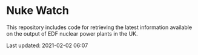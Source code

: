 # Nuke Watch

This repository includes code for retrieving the latest information available on the output of EDF nuclear power plants in the UK.

Last updated: 2021-02-02 06:07